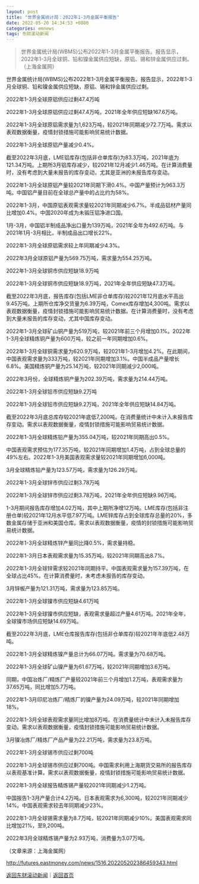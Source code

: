 ```yaml
---
layout: post
title: "世界金属统计局：2022年1-3月金属平衡报告"
date: 2022-05-20 14:34:53 +0800
categories: emnews
tags: 东财滚动新闻
---
```

> 世界金属统计局(WBMS)公布2022年1-3月金属平衡报告。报告显示，2022年1-3月全球铜、铅和镍金属供应短缺，原铝、锡和锌金属供应过剩。（上海金属网）

<p>世界金属统计局(WBMS)公布2022年1-3月金属平衡报告。报告显示，2022年1-3月全球铜、铅和镍金属供应短缺，原铝、锡和锌金属供应过剩。</p>
 <p>2022年1-3月全球原铝供应过剩47.4万吨</p>
 <p>2022年1-3月全球原铝供应过剩47.4万吨，2021年全年供应短缺167.6万吨。</p>
 <p>2022年1-3月全球原铝需求量为1,623万吨，较2021年同期减少72.7万吨。需求以表观数据衡量，疫情封锁措施可能影响贸易统计数据。</p>
 <p>2022年1-3月全球原铝产量减少0.4%。</p>
 <p>截至2022年3月底，LME铝库存(包括非仓单库存)为83.3万吨，2021年底为121.34万吨。上期所3月铝库存减少，较2021年12月减少1.46万吨。在计算消费量时，没有考虑到大量未报告的库存变动，尤其是亚洲的未报告库存变动。</p>
 <p>2022年1-3月全球原铝产量较2021年同期下滑0.4%。中国产量预计为963.3万吨。中国铝产量目前在全球总产量中的占比约为58%。</p>
 <p>2022年1-3月，中国原铝表观需求量较2021年同期减少6.7%。半成品铝材产量同比增加0.4%。中国2020年成为未锻压铝净进口国。</p>
 <p>1月-3月，中国铝半制成品净出口量为139万吨，2021年全年为492.6万吨。与2021年1月-3月相比，半制成品出口增长22%。</p>
 <p>2022年1-3月全球原铝需求较上年同期减少4.3%。</p>
 <p>2022年3月全球原铝产量为569.75万吨，需求量为554.25万吨。</p>
 <p>2022年1-3月全球铜市供应短缺18.9万吨</p>
 <p>2022年1-3月全球铜市供应短缺18.9万吨，2021年全年供应短缺47.3万吨。</p>
 <p>截至2022年3月底，报告库存(包括LME非仓单库存)较2021年12月底水平高出9.45万吨。上期所仓库净交货量为6.39万吨，Comex库存增加4,300吨。需求以表观数据衡量，疫情封锁措施可能影响贸易统计数据。在计算消费量时，没有考虑到大量未报告的库存变动，尤其中国库存变动。</p>
 <p>2022年1-3月全球矿山铜产量为519万吨，较2021年前三个月增加0.1%。2022年1-3月全球精炼铜产量为600万吨，较之前一年同期增加0.6%。</p>
 <p>2022年1-3月全球铜需求量为620.9万吨，较2021年1-3月增加4.2%。在此期间，中国表观需求量为333万吨，较2021年同期增加3.1%。中国半成品产量增长6.8%。美国精炼铜产量为25.14万吨，较2021年同期减少2,000吨。</p>
 <p>2022年3月份，全球精炼铜产量为202.39万吨，需求量为214.44万吨。</p>
 <p>2022年1-3月全球铅市供应短缺9.2万吨</p>
 <p>2022年1-3月全球铅市供应短缺9.2万吨，2021年全年供应短缺14.84万吨。</p>
 <p>截至2022年3月底总库存较2021年底低7,200吨。在消费量统计中未计入未报告库存变动。需求以表观数据衡量，疫情封锁措施可能影响贸易统计数据。</p>
 <p>2022年1-3月全球精炼铅产量为355.04万吨，较2021年同期高出0.5%。</p>
 <p>中国表观需求预估为177.35万吨，较2021年同期增加1.4万吨，占到全球总量的49%左右。2022年1-3月美国表观需求量较2021年同期增加6,000吨。</p>
 <p>3月全球精炼铅产量为123.57万吨，需求量为126.29万吨。</p>
 <p>2022年1-3月全球锌市供应过剩3.78万吨</p>
 <p>2022年1-3月全球锌市供应过剩3.78万吨，2021年全年供应短缺9.96万吨。</p>
 <p>1-3月期间报告库存增加4.02万吨，其中上期所净增12万吨。LME库存(包括非注册仓单)较2021年12月水平低7.97万吨。LME锌库存占到全球库存总量的20%，多数金属存储于亚洲和美国仓库。需求以表观数据衡量，疫情的封锁措施可能影响贸易统计数据。</p>
 <p>2022年1-3月全球精炼锌产量同比降0.5%，需求量持稳。</p>
 <p>2022年1-3月日本表观需求量为15.35万吨，较2021年同期高出8.7%。</p>
 <p>2022年1-3月全球锌需求较2021年同期持平。中国表观需求量为157.39万吨，在全球占比45%。在计算消费量时，未考虑未报告的库存变动。</p>
 <p>3月锌板产量为121.31万吨，需求量为123.85万吨。</p>
 <p>2022年1-3月全球镍市供应短缺4.61万吨</p>
 <p>2022年1-3月全球镍市供应短缺，表观需求量超过产量4.61万吨。2021年全年，全球镍市场供应短缺14.69万吨。</p>
 <p>截至2022年3月底，LME仓库报告库存(包括非仓单库存)较2021年年底低2.48万吨。</p>
 <p>2022年1-3月全球精炼镍产量总计为66.07万吨。需求量为70.68万吨。</p>
 <p>2022年1-3月全球矿山镍产量为61.67万吨，较2021年同期增加3.6万吨。</p>
 <p>同期，中国冶炼厂/精炼厂产量较2021年前三个月增加1.2万吨，表观需求量为37.65万吨，同比增加5.7万吨。</p>
 <p>2022年1-3月印尼冶炼厂/精炼厂的镍产量为24.09万吨，较2021年同期增加18%。</p>
 <p>2022年1-3月全球表观需求量同比增加8万吨。在消费量统计中未计入未报告库存变动。需求以表观数据衡量，疫情封锁措施可能影响贸易统计数据。</p>
 <p>3月镍冶炼厂/精炼厂产品产量为22.21万吨，需求量为23.8万吨。</p>
 <p>2022年1-3月全球锡市供应过剩700吨</p>
 <p>2022年1-3月全球锡市供应过剩700吨。中国需求利用上海期货交易所的报告库存以表观基准计算。需求以表观数据衡量，疫情封锁措施可能影响贸易统计数据。</p>
 <p>2022年1-3月全球报告精炼锡产量较2021年同期减少1.2万吨。</p>
 <p>中国报告1-3月产量合计4.2万吨。日本表观需求为6,300吨，较2021年同期减少14%。中国表观需求较去年同期减少23%。</p>
 <p>2022年1-3月全球锡需求量为8.7万吨，较2021年同期减少10%。美国表观需求同比增加21%，至9,200吨。</p>
 <p>2022年3月全球精炼锡产量为2.93万吨，消费量为3.07万吨。</p><p class="em_media">（文章来源：上海金属网）</p>

<http://futures.eastmoney.com/news/1516,202205202386459343.html>

[返回东财滚动新闻](//finews.withounder.com/emnews/)｜[返回首页](//finews.withounder.com/)